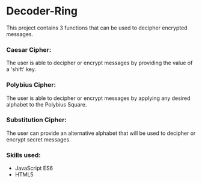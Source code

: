 # Decoder-Ring
This project contains 3 functions that can be used to decipher encrypted messages. 

### Caesar Cipher:
The user is able to decipher or encrypt messages by providing the value of a 'shift' key.

### Polybius Cipher:
The user is able to decipher or encrypt messages by applying any desired alphabet to the Polybius Square.

### Substitution Cipher:
The user can provide an alternative alphabet that will be used to decipher or encrypt secret messages. 

### Skills used:
* JavaScript ES6
* HTML5

